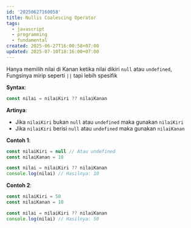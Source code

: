 ```yaml
---
id: '20250627160058'
title: Nullis Coalescing Operator
tags:
  - javascript
  - programming
  - fundamental
created: 2025-06-27T16:00:58+07:00
updated: 2025-07-10T18:16:00+07:00
---
```


Hanya memilih nilai di Kanan ketika nilai dikiri `null` atau `undefined`, Fungsinya mirip seperti `||` tapi lebih spesifik

**Syntax**:

```javascript
const nilai = nilaiKiri ?? nilaiKanan
```

**Artinya**:

- Jika `nilaiKiri` bukan `null` atau `undefined` maka gunakan `nilaiKiri`
- Jika `nilaiKiri` berisi `null` atau `undefined` maka gunakan `nilaiKanan`

**Contoh 1**:

```javascript
const nilaiKiri = null // Atau undefined
const nilaiKanan = 10

const nilai = nilaiKiri ?? nilaiKanan
console.log(nilai) // Hasilnya: 10
```

**Contoh 2**:

```javascript
const nilaiKiri = 50
const nilaiKanan = 10

const nilai = nilaiKiri ?? nilaiKanan
console.log(nilai) // Hasilnya: 50
```
